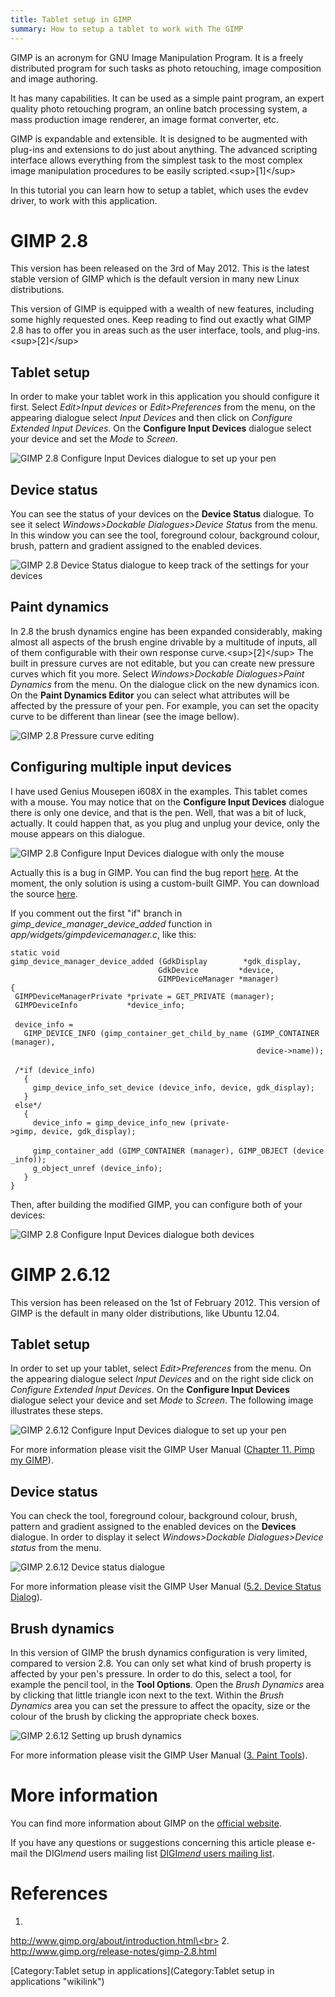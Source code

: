 ```yaml
---
title: Tablet setup in GIMP
summary: How to setup a tablet to work with The GIMP
---
```

GIMP is an acronym for GNU Image Manipulation Program. It is a freely
distributed program for such tasks as photo retouching, image
composition and image authoring.

It has many capabilities. It can be used as a simple paint program, an
expert quality photo retouching program, an online batch processing
system, a mass production image renderer, an image format converter,
etc.

GIMP is expandable and extensible. It is designed to be augmented with
plug-ins and extensions to do just about anything. The advanced
scripting interface allows everything from the simplest task to the most
complex image manipulation procedures to be easily
scripted.\<sup\>[1]\</sup\>

In this tutorial you can learn how to setup a tablet, which uses the
evdev driver, to work with this application.

GIMP 2.8
========

This version has been released on the 3rd of May 2012. This is the
latest stable version of GIMP which is the default version in many new
Linux distributions.

This version of GIMP is equipped with a wealth of new features,
including some highly requested ones. Keep reading to find out exactly
what GIMP 2.8 has to offer you in areas such as the user interface,
tools, and plug-ins.\<sup\>[2]\</sup\>

Tablet setup
------------

In order to make your tablet work in this application you should
configure it first. Select *Edit\>Input devices* or *Edit\>Preferences*
from the menu, on the appearing dialogue select *Input Devices* and then
click on *Configure Extended Input Devices*. On the **Configure Input
Devices** dialogue select your device and set the *Mode* to *Screen*.

![GIMP 2.8 Configure Input Devices dialogue to set up your
pen](../gimp28lucky.png "GIMP 2.8 Configure Input Devices dialogue to set up your pen")

Device status
-------------

You can see the status of your devices on the **Device Status**
dialogue. To see it select *Windows\>Dockable Dialogues\>Device Status*
from the menu. In this window you can see the tool, foreground colour,
background colour, brush, pattern and gradient assigned to the enabled
devices.

![GIMP 2.8 Device Status dialogue to keep track of the settings for your
devices](../gimp28devstatus.png "GIMP 2.8 Device Status dialogue to keep track of the settings for your devices")

Paint dynamics
--------------

In 2.8 the brush dynamics engine has been expanded considerably, making
almost all aspects of the brush engine drivable by a multitude of
inputs, all of them configurable with their own response
curve.\<sup\>[2]\</sup\> The built in pressure curves are not editable,
but you can create new pressure curves which fit you more. Select
*Windows\>Dockable Dialogues\>Paint Dynamics* from the menu. On the
dialogue click on the new dynamics icon. On the **Paint Dynamics
Editor** you can select what attributes will be affected by the pressure
of your pen. For example, you can set the opacity curve to be different
than linear (see the image bellow).

![GIMP 2.8 Pressure curve
editing](../gimp28devcurve.png "GIMP 2.8 Pressure curve editing")

Configuring multiple input devices
----------------------------------

I have used Genius Mousepen i608X in the examples. This tablet comes
with a mouse. You may notice that on the **Configure Input Devices**
dialogue there is only one device, and that is the pen. Well, that was a
bit of luck, actually. It could happen that, as you plug and unplug your
device, only the mouse appears on this dialogue.

![GIMP 2.8 Configure Input Devices dialogue with only the
mouse](../gimp28wrong.png "GIMP 2.8 Configure Input Devices dialogue with only the mouse")

Actually this is a bug in GIMP. You can find the bug report
[here](https://bugzilla.gnome.org/show_bug.cgi?id=674253). At the
moment, the only solution is using a custom-built GIMP. You can download
the source [here](http://www.gimp.org/downloads/).

If you comment out the first "if" branch in
*gimp\_device\_manager\_device\_added* function in
*app/widgets/gimpdevicemanager.c*, like this:

`static void`\
`gimp_device_manager_device_added (GdkDisplay        *gdk_display,`\
`                                 GdkDevice         *device,`\
`                                 GIMPDeviceManager *manager)`\
`{`\
` GIMPDeviceManagerPrivate *private = GET_PRIVATE (manager);`\
` GIMPDeviceInfo           *device_info;`\
\
` device_info =`\
`   GIMP_DEVICE_INFO (gimp_container_get_child_by_name (GIMP_CONTAINER (manager),`\
`                                                       device->name));`\
\
` /*if (device_info)`\
`   {`\
`     gimp_device_info_set_device (device_info, device, gdk_display);`\
`   }`\
` else*/`\
`   {`\
`     device_info = gimp_device_info_new (private->gimp, device, gdk_display);`\
\
`     gimp_container_add (GIMP_CONTAINER (manager), GIMP_OBJECT (device_info));`\
`     g_object_unref (device_info);`\
`   }`\
`}`

Then, after building the modified GIMP, you can configure both of your
devices:

![GIMP 2.8 Configure Input Devices dialogue both
devices](../gimp28good.png "GIMP 2.8 Configure Input Devices dialogue both devices")

GIMP 2.6.12
===========

This version has been released on the 1st of February 2012. This version
of GIMP is the default in many older distributions, like Ubuntu 12.04.

Tablet setup
------------

In order to set up your tablet, select *Edit\>Preferences* from the
menu. On the appearing dialogue select *Input Devices* and on the right
side click on *Configure Extended Input Devices*. On the **Configure
Input Devices** dialogue select your device and set *Mode* to *Screen*.
The following image illustrates these steps.

![GIMP 2.6.12 Configure Input Devices dialogue to set up your
pen](../gimp2612inputdev.png "GIMP 2.6.12 Configure Input Devices dialogue to set up your pen")

For more information please visit the GIMP User Manual ([Chapter 11.
Pimp my
GIMP](http://docs.gimp.org/2.6/en/gimp-pimping.html#gimp-prefs-input-devices)).

Device status
-------------

You can check the tool, foreground colour, background colour, brush,
pattern and gradient assigned to the enabled devices on the **Devices**
dialogue. In order to display it select *Windows\>Dockable
Dialogues\>Device status* from the menu.

![GIMP 2.6.12 Device status
dialogue](../gimp2612devicestatus.png "GIMP 2.6.12 Device status dialogue")

For more information please visit the GIMP User Manual ([5.2. Device
Status
Dialog](http://docs.gimp.org/2.6/en/gimp-device-status-dialog.html)).

Brush dynamics
--------------

In this version of GIMP the brush dynamics configuration is very
limited, compared to version 2.8. You can only set what kind of brush
property is affected by your pen's pressure. In order to do this, select
a tool, for example the pencil tool, in the **Tool Options**. Open the
*Brush Dynamics* area by clicking that little triangle icon next to the
text. Within the *Brush Dynamics* area you can set the pressure to
affect the opacity, size or the colour of the brush by clicking the
appropriate check boxes.

![GIMP 2.6.12 Setting up brush
dynamics](../gimp2612brushdynamics.png "GIMP 2.6.12 Setting up brush dynamics")

For more information please visit the GIMP User Manual ([3. Paint
Tools](http://docs.gimp.org/2.6/en/gimp-tools-paint.html#gimp-tools-paint-options)).

More information
================

You can find more information about GIMP on the [official
website](http://www.gimp.org/).

If you have any questions or suggestions concerning this article please
e-mail the DIGI*mend* users mailing list [DIGI*mend* users mailing
list](mailto:digimend-users@lists.sourceforge.net).

References
==========

1.
[http://www.gimp.org/about/introduction.html\<br\>](http://www.gimp.org/about/introduction.html<br>)
2. <http://www.gimp.org/release-notes/gimp-2.8.html>

[Category:Tablet setup in
applications](Category:Tablet setup in applications "wikilink")

